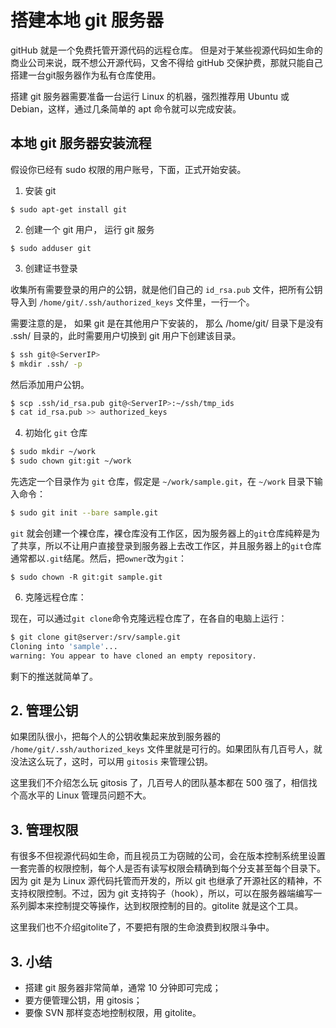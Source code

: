 # 搭建本地 git 服务器    

gitHub 就是一个免费托管开源代码的远程仓库。 但是对于某些视源代码如生命的商业公司来说，既不想公开源代码，又舍不得给 gitHub 交保护费，那就只能自己搭建一台git服务器作为私有仓库使用。     

搭建 git 服务器需要准备一台运行 Linux 的机器，强烈推荐用 Ubuntu 或 Debian，这样，通过几条简单的 apt 命令就可以完成安装。  

## 本地 git 服务器安装流程  

假设你已经有 sudo 权限的用户账号，下面，正式开始安装。  

1. 安装 git   

```
$ sudo apt-get install git
```

2. 创建一个 git 用户， 运行 git 服务  

```
$ sudo adduser git
```

3. 创建证书登录   

收集所有需要登录的用户的公钥，就是他们自己的 `id_rsa.pub` 文件，把所有公钥导入到 `/home/git/.ssh/authorized_keys` 文件里，一行一个。  

需要注意的是， 如果 git 是在其他用户下安装的， 那么 /home/git/ 目录下是没有 .ssh/ 目录的，此时需要用户切换到 git 用户下创建该目录。  

```bash
$ ssh git@<ServerIP>
$ mkdir .ssh/ -p
```

然后添加用户公钥。  

```bash
$ scp .ssh/id_rsa.pub git@<ServerIP>:~/ssh/tmp_ids
$ cat id_rsa.pub >> authorized_keys
```

4. 初始化 `git` 仓库  

```bash
$ sudo mkdir ~/work
$ sudo chown git:git ~/work
```

先选定一个目录作为 `git` 仓库，假定是 `~/work/sample.git`，在 `~/work` 目录下输入命令：  

```bash
$ sudo git init --bare sample.git
```

`git` 就会创建一个裸仓库，裸仓库没有工作区，因为服务器上的`git`仓库纯粹是为了共享，所以不让用户直接登录到服务器上去改工作区，并且服务器上的`git`仓库通常都以`.git`结尾。然后，把`owner`改为`git`：   

```
$ sudo chown -R git:git sample.git
```

<!-- 5. 禁用 `shell` 登录   

出于安全考虑，第二步创建的git用户不允许登录`shell`，这可以通过编辑`/etc/passwd`文件完成。找到类似下面的一行：  

```
git:x:1001:1001:,,,:/home/git:/bin/bash
# 改为：
git:x:1001:1001:,,,:/home/git:/usr/bin/git-shell
```

这样，`git`用户可以正常通过`ssh`使用`git`，但无法登录`shell`，因为我们为`git`用户指定的`git-shell`每次一登录就自动退出。   -->

6. 克隆远程仓库：   

现在，可以通过`git clone`命令克隆远程仓库了，在各自的电脑上运行：   

```bash
$ git clone git@server:/srv/sample.git
Cloning into 'sample'...
warning: You appear to have cloned an empty repository.
```

剩下的推送就简单了。   

## 2. 管理公钥

如果团队很小，把每个人的公钥收集起来放到服务器的 `/home/git/.ssh/authorized_keys` 文件里就是可行的。如果团队有几百号人，就没法这么玩了，这时，可以用 `gitosis` 来管理公钥。  

这里我们不介绍怎么玩 gitosis 了，几百号人的团队基本都在 500 强了，相信找个高水平的 Linux 管理员问题不大。   

## 3. 管理权限  

有很多不但视源代码如生命，而且视员工为窃贼的公司，会在版本控制系统里设置一套完善的权限控制，每个人是否有读写权限会精确到每个分支甚至每个目录下。因为 git 是为 Linux 源代码托管而开发的，所以 git 也继承了开源社区的精神，不支持权限控制。不过，因为 git 支持钩子（hook），所以，可以在服务器端编写一系列脚本来控制提交等操作，达到权限控制的目的。gitolite 就是这个工具。   
                  
这里我们也不介绍gitolite了，不要把有限的生命浪费到权限斗争中。   

## 3. 小结    

- 搭建 git 服务器非常简单，通常 10 分钟即可完成；   
- 要方便管理公钥，用 gitosis；   
- 要像 SVN 那样变态地控制权限，用 gitolite。   
